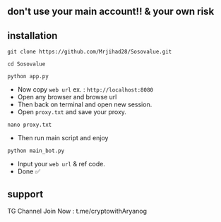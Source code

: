 ## don't use your main account!! & your own risk 

## installation 

```
git clone https://github.com/Mrjihad28/Sosovalue.git
```
```
cd Sosovalue
```
```
python app.py
```

- Now copy `web url` ex. : `http://localhost:8080`
- Open any browser and browse url
- Then back on terminal and open new session.
- Open `proxy.txt` and save your proxy.
```
nano proxy.txt
```

- Then run main script and enjoy
```
python main_bot.py
```
- Input your `web url` & ref code.
- Done ✅

## support 
TG Channel Join Now : t.me/cryptowithAryanog
